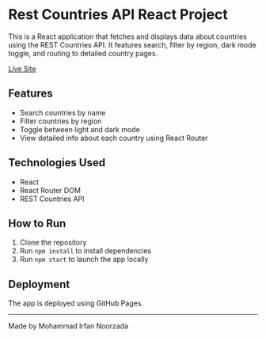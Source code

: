 # Rest Countries API React Project

This is a React application that fetches and displays data about countries using the REST Countries API. It features search, filter by region, dark mode toggle, and routing to detailed country pages.

[Live Site](https://coder-irfan.github.io/rest-countries-api/#/)

## Features

- Search countries by name
- Filter countries by region
- Toggle between light and dark mode
- View detailed info about each country using React Router

## Technologies Used

- React
- React Router DOM
- REST Countries API

## How to Run

1. Clone the repository
2. Run `npm install` to install dependencies
3. Run `npm start` to launch the app locally

## Deployment

The app is deployed using GitHub Pages.

---

Made by Mohammad Irfan Noorzada
